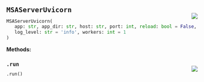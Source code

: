 #



## `MSAServerUvicorn`
<p align="right" style="margin-top:-20px;margin-bottom:-15px;"><a href="https://github.com/swelcker/U2D_MSA_SDK/tree/0.0.7/u2d_msa_sdk/server/srv_uvicorn.py/#L10"><img src="https://img.shields.io/badge/-source-cccccc?style=flat&logo=github"></a></p>

```python
MSAServerUvicorn(
   app: str, app_dir: str, host: str, port: int, reload: bool = False,
   log_level: str = 'info', workers: int = 1
)
```




**Methods:**



### `.run`
<p align="right" style="margin-top:-20px;margin-bottom:-15px;"><a href="https://github.com/swelcker/U2D_MSA_SDK/tree/0.0.7/u2d_msa_sdk/server/srv_uvicorn.py/#L27"><img src="https://img.shields.io/badge/-source-cccccc?style=flat&logo=github"></a></p>

```python
.run()
```

